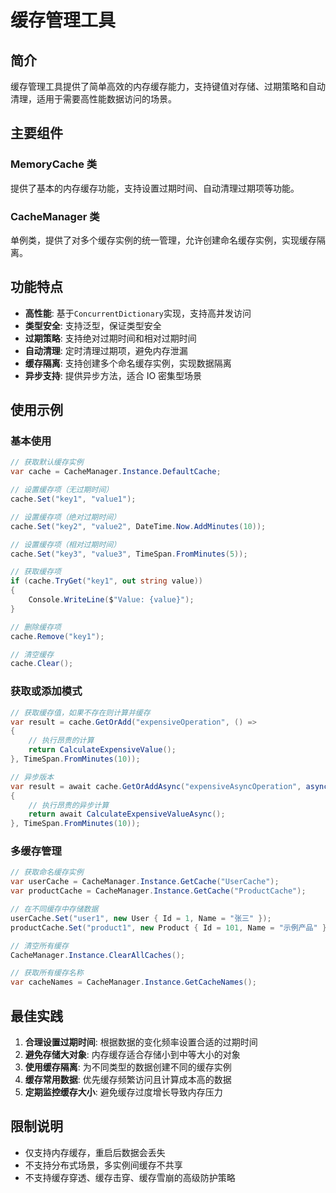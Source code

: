 # 缓存管理工具

## 简介

缓存管理工具提供了简单高效的内存缓存能力，支持键值对存储、过期策略和自动清理，适用于需要高性能数据访问的场景。

## 主要组件

### MemoryCache 类

提供了基本的内存缓存功能，支持设置过期时间、自动清理过期项等功能。

### CacheManager 类

单例类，提供了对多个缓存实例的统一管理，允许创建命名缓存实例，实现缓存隔离。

## 功能特点

- **高性能**: 基于`ConcurrentDictionary`实现，支持高并发访问
- **类型安全**: 支持泛型，保证类型安全
- **过期策略**: 支持绝对过期时间和相对过期时间
- **自动清理**: 定时清理过期项，避免内存泄漏
- **缓存隔离**: 支持创建多个命名缓存实例，实现数据隔离
- **异步支持**: 提供异步方法，适合 IO 密集型场景

## 使用示例

### 基本使用

```csharp
// 获取默认缓存实例
var cache = CacheManager.Instance.DefaultCache;

// 设置缓存项（无过期时间）
cache.Set("key1", "value1");

// 设置缓存项（绝对过期时间）
cache.Set("key2", "value2", DateTime.Now.AddMinutes(10));

// 设置缓存项（相对过期时间）
cache.Set("key3", "value3", TimeSpan.FromMinutes(5));

// 获取缓存项
if (cache.TryGet("key1", out string value))
{
    Console.WriteLine($"Value: {value}");
}

// 删除缓存项
cache.Remove("key1");

// 清空缓存
cache.Clear();
```

### 获取或添加模式

```csharp
// 获取缓存值，如果不存在则计算并缓存
var result = cache.GetOrAdd("expensiveOperation", () =>
{
    // 执行昂贵的计算
    return CalculateExpensiveValue();
}, TimeSpan.FromMinutes(10));

// 异步版本
var result = await cache.GetOrAddAsync("expensiveAsyncOperation", async () =>
{
    // 执行昂贵的异步计算
    return await CalculateExpensiveValueAsync();
}, TimeSpan.FromMinutes(10));
```

### 多缓存管理

```csharp
// 获取命名缓存实例
var userCache = CacheManager.Instance.GetCache("UserCache");
var productCache = CacheManager.Instance.GetCache("ProductCache");

// 在不同缓存中存储数据
userCache.Set("user1", new User { Id = 1, Name = "张三" });
productCache.Set("product1", new Product { Id = 101, Name = "示例产品" });

// 清空所有缓存
CacheManager.Instance.ClearAllCaches();

// 获取所有缓存名称
var cacheNames = CacheManager.Instance.GetCacheNames();
```

## 最佳实践

1. **合理设置过期时间**: 根据数据的变化频率设置合适的过期时间
2. **避免存储大对象**: 内存缓存适合存储小到中等大小的对象
3. **使用缓存隔离**: 为不同类型的数据创建不同的缓存实例
4. **缓存常用数据**: 优先缓存频繁访问且计算成本高的数据
5. **定期监控缓存大小**: 避免缓存过度增长导致内存压力

## 限制说明

- 仅支持内存缓存，重启后数据会丢失
- 不支持分布式场景，多实例间缓存不共享
- 不支持缓存穿透、缓存击穿、缓存雪崩的高级防护策略
